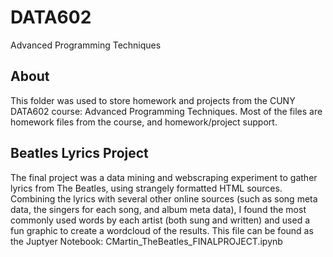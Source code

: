 # DATA602
Advanced Programming Techniques

## About

This folder was used to store homework and projects from the CUNY DATA602 course: Advanced Programming Techniques.
Most of the files are homework files from the course, and homework/project support.

## Beatles Lyrics Project

The final project was a data mining and webscraping experiment to gather lyrics from The Beatles, using strangely formatted HTML sources.
Combining the lyrics with several other online sources (such as song meta data, the singers for each song, and album meta data), I found the most commonly used words by each artist (both sung and written) and used a fun graphic to create a wordcloud of the results.
This file can be found as the Juptyer Notebook: CMartin_TheBeatles_FINALPROJECT.ipynb
